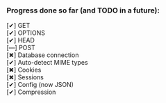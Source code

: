 <h3>Progress done so far (and TODO in a future):</h3>
[✔]   	GET<br>
[✔]   	OPTIONS<br>
[✔]   	HEAD<br>
[—]   	POST<br>
[✖]   	Database connection<br>
[✔]	Auto-detect MIME types<br>
[✖]		Cookies<br>
[✖]		Sessions<br>
[✔]	Config (now JSON)<br>
[✔]	Compression<br>
